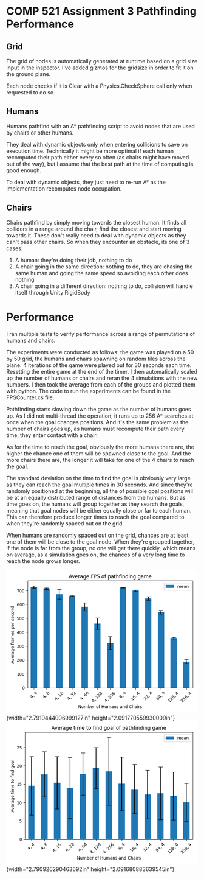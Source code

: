 # COMP 521 Assignment 3 Pathfinding Performance

## Grid

The grid of nodes is automatically generated at runtime based on a grid
size input in the inspector. I've added gizmos for the gridsize in order
to fit it on the ground plane.

Each node checks if it is Clear with a Physics.CheckSphere call only
when requested to do so.

## Humans

Humans pathfind with an A\* pathfinding script to avoid nodes that are
used by chairs or other humans.

They deal with dynamic objects only when entering collisions to save on
execution time. Technically it might be more optimal if each human
recomputed their path either every so often (as chairs might have moved
out of the way), but I assume that the best path at the time of
computing is good enough.

To deal with dynamic objects, they just need to re-run A\* as the
implementation recomputes node occupation.

## Chairs

Chairs pathfind by simply moving towards the closest human. It finds all
colliders in a range around the chair, find the closest and start moving
towards it. These don't really need to deal with dynamic objects as they
can't pass other chairs. So when they encounter an obstacle, its one of
3 cases:

1.  A human: they're doing their job, nothing to do
2.  A chair going in the same direction: nothing to do, they are chasing
    the same human and going the same speed so avoiding each other does
    nothing
3.  A chair going in a different direction: nothing to do, collision
    will handle itself through Unity RigidBody

# Performance

I ran multiple tests to verify performance across a range of
permutations of humans and chairs.

The experiments were conducted as follows: the game was played on a 50
by 50 grid, the humans and chairs spawning on random tiles across the
plane. 4 iterations of the game were played out for 30 seconds each
time. Resetting the entire game at the end of the timer. I then
automatically scaled up the number of humans or chairs and reran the 4
simulations with the new numbers. I then took the average from each of
the groups and plotted them with python. The code to run the experiments
can be found in the FPSCounter.cs file.

Pathfinding starts slowing down the game as the number of humans goes
up. As I did not multi-thread the operation, it runs up to 256 A\*
searches at once when the goal changes positions. And it's the same
problem as the number of chairs goes up, as humans must recompute their
path every time, they enter contact with a chair.

As for the time to reach the goal, obviously the more humans there are,
the higher the chance one of them will be spawned close to the goal. And
the more chairs there are, the longer it will take for one of the 4
chairs to reach the goal.

The standard deviation on the time to find the goal is obviously very
large as they can reach the goal multiple times in 30 seconds. And since
they're randomly positioned at the beginning, all the of possible goal
positions will be at an equally distributed range of distances from the
humans. But as time goes on, the humans will group together as they
search the goals, meaning that goal nodes will be either equally close
or far to each human. This can therefore produce longer times to reach
the goal compared to when they're randomly spaced out on the grid.

When humans are randomly spaced out on the grid, chances are at least
one of them will be close to the goal node. When they're grouped
together, if the node is far from the group, no one will get there
quickly, which means on average, as a simulation goes on, the chances of
a very long time to reach the node grows longer.

![](../PythonScripts/plot_fps_data/data/fps.png){width="2.7910444006999127in"
height="2.091770559930009in"}![](../PythonScripts/plot_fps_data/data/time.png){width="2.790926290463692in"
height="2.091680883639545in"}

